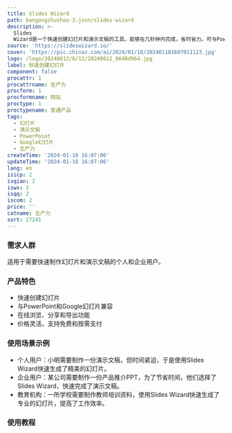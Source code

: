 ```yaml
---
title: Slides Wizard
path: bangongzhushou-3.json/slides-wizard
description: >-
  Slides
  Wizard是一个快速创建幻灯片和演示文稿的工具，能够在几秒钟内完成，省时省力。可与PowerPoint和Google幻灯片兼容。用户只需输入内容，即可快速生成精美的幻灯片，支持在线浏览、分享、导出为PowerPoint、Google幻灯片或PDF等功能。价格灵活，用户可以选择免费使用或按需支付。
source: 'https://slideswizard.io/'
cover: 'https://pic.chinaz.com/ai/2024/01/18/202401181607011123.jpg'
logo: /logo/20240612/6/12/20240612_6648d964.jpg
label: 秒速创建幻灯片
component: false
procattr: 1
procattrname: 生产力
procform: 1
procformname: 网站
proctype: 1
proctypename: 普通产品
tags:
  - 幻灯片
  - 演示文稿
  - PowerPoint
  - Google幻灯片
  - 生产力
createTime: '2024-01-18 16:07:06'
updateTime: '2024-01-18 16:07:06'
lang: en
isicp: 2
isqian: 2
iswx: 2
isqq: 2
iscom: 2
price: ''
catname: 生产力
sort: 27241
---
```




### 需求人群
适用于需要快速制作幻灯片和演示文稿的个人和企业用户。

### 产品特色
- 快速创建幻灯片
- 与PowerPoint和Google幻灯片兼容
- 在线浏览、分享和导出功能
- 价格灵活，支持免费和按需支付

### 使用场景示例
- 个人用户：小明需要制作一份演示文稿，但时间紧迫，于是使用Slides Wizard快速生成了精美的幻灯片。
- 企业用户：某公司需要制作一份产品推介PPT，为了节省时间，他们选择了Slides Wizard，快速完成了演示文稿。
- 教育机构：一所学校需要制作教师培训资料，使用Slides Wizard快速生成了专业的幻灯片，提高了工作效率。

### 使用教程


  
